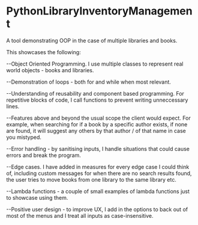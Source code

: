 # PythonLibraryInventoryManagement
A tool demonstrating OOP in the case of multiple libraries and books.

This showcases the following:

--Object Oriented Programming. I use multiple classes to represent real world objects - books and libraries.

--Demonstration of loops - both for and while when most relevant.

--Understanding of reusability and component based programming. For repetitive blocks of code, I call functions to prevent writing unneccessary lines.

--Features above and beyond the usual scope the client would expect. For example, when searching for if a book by a specific author exists, if none are found, it will suggest any others by that author / of that name in case you mistyped.

--Error handling - by sanitising inputs, I handle situations that could cause errors and break the program.

--Edge cases. I have added in measures for every edge case I could think of, including custom messages for when there are no search results found, the user tries to move books from one library to the same library etc.

--Lambda functions - a couple of small examples of lambda functions just to showcase using them.

--Positive user design - to improve UX, I add in the options to back out of most of the menus and I treat all inputs as case-insensitive.
